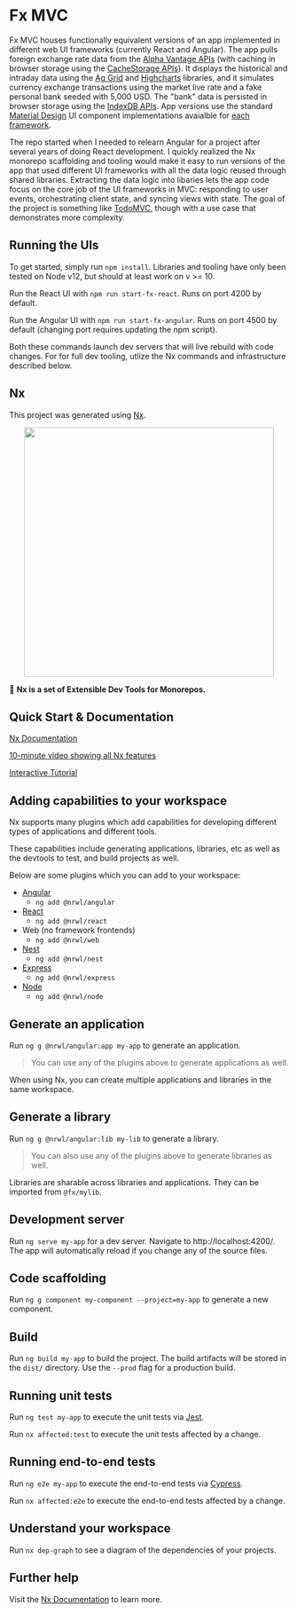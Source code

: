 # Fx MVC

Fx MVC houses functionally equivalent versions of an app implemented in different web UI frameworks (currently React and Angular). The app pulls foreign exchange rate data from the [Alpha Vantage APIs](https://www.alphavantage.co/) (with caching in browser storage using the [CacheStorage APIs](https://developer.mozilla.org/en-US/docs/Web/API/CacheStorage)). It displays the historical and intraday data using the [Ag Grid](https://www.ag-grid.com/) and [Highcharts](https://www.highcharts.com/) libraries, and it simulates currency exchange transactions using the market live rate and a fake personal bank seeded with 5,000 USD. The "bank" data is persisted in browser storage using the [IndexDB APIs](https://developer.mozilla.org/en-US/docs/Web/API/IndexedDB_API). App versions use the standard [Material Design](https://material.io/design) UI component implementations avaialble for [each](https://material.angular.io/) [framework](https://material-ui.com/).

The repo started when I needed to relearn Angular for a project after several years of doing React development. I quickly realized the Nx monorepo scaffolding and tooling would make it easy to run versions of the app that used different UI frameworks with all the data logic reused through shared libraries. Extracting the data logic into libaries lets the app code focus on the core job of the UI frameworks in MVC: responding to user events, orchestrating client state, and syncing views with state. The goal of the project is something like [TodoMVC](http://todomvc.com/), though with a use case that demonstrates more complexity.

## Running the UIs

To get started, simply run `npm install`. Libraries and tooling have only been tested on Node v12, but should at least work on v >= 10.

Run the React UI with `npm run start-fx-react`. Runs on port 4200 by default.

Run the Angular UI with `npm run start-fx-angular`. Runs on port 4500 by default (changing port requires updating the npm script).

Both these commands launch dev servers that will live rebuild with code changes. For for full dev tooling, utlize the Nx commands and infrastructure described below.

## Nx

This project was generated using [Nx](https://nx.dev).

<p align="center"><img src="https://raw.githubusercontent.com/nrwl/nx/master/nx-logo.png" width="450"></p>

🔎 **Nx is a set of Extensible Dev Tools for Monorepos.**

## Quick Start & Documentation

[Nx Documentation](https://nx.dev/angular)

[10-minute video showing all Nx features](https://nx.dev/angular/getting-started/what-is-nx)

[Interactive Tutorial](https://nx.dev/angular/tutorial/01-create-application)

## Adding capabilities to your workspace

Nx supports many plugins which add capabilities for developing different types of applications and different tools.

These capabilities include generating applications, libraries, etc as well as the devtools to test, and build projects as well.

Below are some plugins which you can add to your workspace:

- [Angular](https://angular.io)
  - `ng add @nrwl/angular`
- [React](https://reactjs.org)
  - `ng add @nrwl/react`
- Web (no framework frontends)
  - `ng add @nrwl/web`
- [Nest](https://nestjs.com)
  - `ng add @nrwl/nest`
- [Express](https://expressjs.com)
  - `ng add @nrwl/express`
- [Node](https://nodejs.org)
  - `ng add @nrwl/node`

## Generate an application

Run `ng g @nrwl/angular:app my-app` to generate an application.

> You can use any of the plugins above to generate applications as well.

When using Nx, you can create multiple applications and libraries in the same workspace.

## Generate a library

Run `ng g @nrwl/angular:lib my-lib` to generate a library.

> You can also use any of the plugins above to generate libraries as well.

Libraries are sharable across libraries and applications. They can be imported from `@fx/mylib`.

## Development server

Run `ng serve my-app` for a dev server. Navigate to http://localhost:4200/. The app will automatically reload if you change any of the source files.

## Code scaffolding

Run `ng g component my-component --project=my-app` to generate a new component.

## Build

Run `ng build my-app` to build the project. The build artifacts will be stored in the `dist/` directory. Use the `--prod` flag for a production build.

## Running unit tests

Run `ng test my-app` to execute the unit tests via [Jest](https://jestjs.io).

Run `nx affected:test` to execute the unit tests affected by a change.

## Running end-to-end tests

Run `ng e2e my-app` to execute the end-to-end tests via [Cypress](https://www.cypress.io).

Run `nx affected:e2e` to execute the end-to-end tests affected by a change.

## Understand your workspace

Run `nx dep-graph` to see a diagram of the dependencies of your projects.

## Further help

Visit the [Nx Documentation](https://nx.dev/angular) to learn more.
